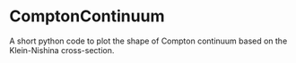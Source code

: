 # ComptonContinuum
A short python code to plot the shape of Compton continuum based on the Klein-Nishina cross-section.

